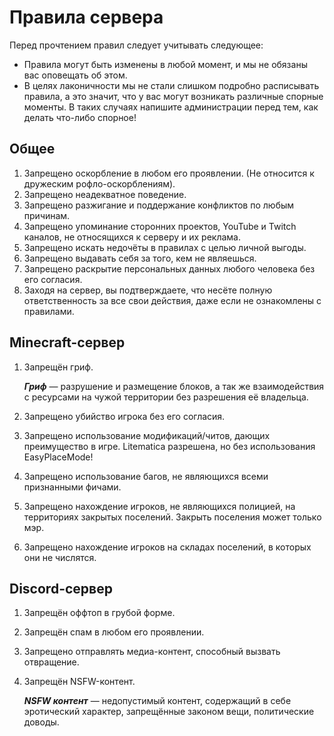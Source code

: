 # Правила сервера

Перед прочтением правил следует учитывать следующее:
- Правила могут быть изменены в любой момент, и мы не обязаны вас оповещать об этом. 
- В целях лаконичности мы не стали слишком подробно расписывать правила, а это значит, что у вас могут возникать различные спорные моменты. 
В таких случаях напишите администрации перед тем, как делать что-либо спорное!

## Общее

1. Запрещено оскорбление в любом его проявлении. (Не относится к дружеским рофло-оскорблениям). 
2. Запрещено неадекватное поведение.
3. Запрещено разжигание и поддержание конфликтов по любым причинам.
4. Запрещено упоминание сторонних проектов, YouTube и Twitch каналов, не относящихся к серверу и их реклама.
5. Запрещено искать недочёты в правилах с целью личной выгоды. 
6. Запрещено выдавать себя за того, кем не являешься. 
7. Запрещено раскрытие персональных данных любого человека без его согласия.
8. Заходя на сервер, вы подтверждаете, что несёте полную ответственность за все свои действия, даже если не ознакомлены с правилами.

## Minecraft-сервер

1. Запрещён гриф.

   ***Гриф*** — разрушение и размещение блоков, а так же взаимодействия с ресурсами на чужой территории без разрешения её владельца.

2. Запрещено убийство игрока без его согласия.
3. Запрещено использование модификаций/читов, дающих преимущество в игре. Litematica разрешена, но без использования EasyPlaceMode!
4. Запрещено использование багов, не являющихся всеми признанными фичами.
5. Запрещено нахождение игроков, не являющихся полицией, на территориях закрытых поселений. Закрыть поселения может только мэр. 
6. Запрещено нахождение игроков на складах поселений, в которых они не числятся.

## Discord-сервер

1. Запрещён оффтоп в грубой форме.
2. Запрещён спам в любом его проявлении.
3. Запрещено отправлять медиа-контент, способный вызвать отвращение.
4. Запрещён NSFW-контент.
    
    ***NSFW контент*** — недопустимый контент, содержащий в себе эротический характер, запрещённые законом вещи, политические доводы.
